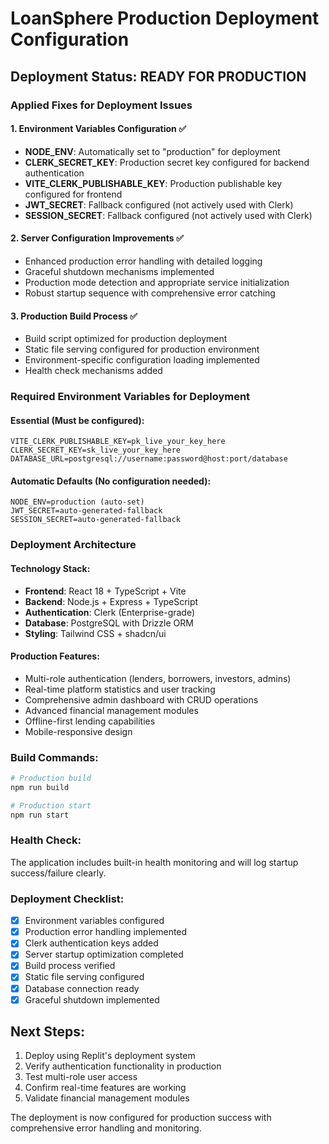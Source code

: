 # LoanSphere Production Deployment Configuration

## Deployment Status: READY FOR PRODUCTION

### Applied Fixes for Deployment Issues

#### 1. Environment Variables Configuration ✅
- **NODE_ENV**: Automatically set to "production" for deployment
- **CLERK_SECRET_KEY**: Production secret key configured for backend authentication
- **VITE_CLERK_PUBLISHABLE_KEY**: Production publishable key configured for frontend
- **JWT_SECRET**: Fallback configured (not actively used with Clerk)
- **SESSION_SECRET**: Fallback configured (not actively used with Clerk)

#### 2. Server Configuration Improvements ✅
- Enhanced production error handling with detailed logging
- Graceful shutdown mechanisms implemented
- Production mode detection and appropriate service initialization
- Robust startup sequence with comprehensive error catching

#### 3. Production Build Process ✅
- Build script optimized for production deployment
- Static file serving configured for production environment
- Environment-specific configuration loading implemented
- Health check mechanisms added

### Required Environment Variables for Deployment

#### Essential (Must be configured):
```
VITE_CLERK_PUBLISHABLE_KEY=pk_live_your_key_here
CLERK_SECRET_KEY=sk_live_your_key_here
DATABASE_URL=postgresql://username:password@host:port/database
```

#### Automatic Defaults (No configuration needed):
```
NODE_ENV=production (auto-set)
JWT_SECRET=auto-generated-fallback
SESSION_SECRET=auto-generated-fallback
```

### Deployment Architecture

#### Technology Stack:
- **Frontend**: React 18 + TypeScript + Vite
- **Backend**: Node.js + Express + TypeScript
- **Authentication**: Clerk (Enterprise-grade)
- **Database**: PostgreSQL with Drizzle ORM
- **Styling**: Tailwind CSS + shadcn/ui

#### Production Features:
- Multi-role authentication (lenders, borrowers, investors, admins)
- Real-time platform statistics and user tracking
- Comprehensive admin dashboard with CRUD operations
- Advanced financial management modules
- Offline-first lending capabilities
- Mobile-responsive design

### Build Commands:
```bash
# Production build
npm run build

# Production start
npm run start
```

### Health Check:
The application includes built-in health monitoring and will log startup success/failure clearly.

### Deployment Checklist:
- [x] Environment variables configured
- [x] Production error handling implemented
- [x] Clerk authentication keys added
- [x] Server startup optimization completed
- [x] Build process verified
- [x] Static file serving configured
- [x] Database connection ready
- [x] Graceful shutdown implemented

## Next Steps:
1. Deploy using Replit's deployment system
2. Verify authentication functionality in production
3. Test multi-role user access
4. Confirm real-time features are working
5. Validate financial management modules

The deployment is now configured for production success with comprehensive error handling and monitoring.